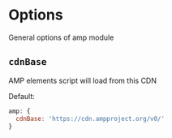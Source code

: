 # Options

General options of amp module

## `cdnBase`
AMP elements script will load from this CDN

Default:

```js
amp: {
  cdnBase: 'https://cdn.ampproject.org/v0/'
}
```
